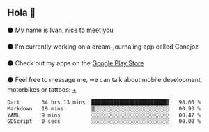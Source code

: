 ## Hola 🌇

⚫ My name is Ivan, nice to meet you

⚫ I'm currently working on a dream-journaling app called Conejoz

⚫ Check out my apps on the [Google Play Store](https://play.google.com/store/apps/dev?id=8134108822411179352)

⚫ Feel free to message me, we can talk about mobile development, motorbikes or tattoos: [+](https://discord.com/invite/M4wTh36A3N)

<!--START_SECTION:waka-->

```txt
Dart       34 hrs 13 mins  ████████████████████████▓   98.60 %
Markdown   19 mins         ▒░░░░░░░░░░░░░░░░░░░░░░░░   00.93 %
YAML       9 mins          ░░░░░░░░░░░░░░░░░░░░░░░░░   00.47 %
GDScript   0 secs          ░░░░░░░░░░░░░░░░░░░░░░░░░   00.00 %
```

<!--END_SECTION:waka-->
